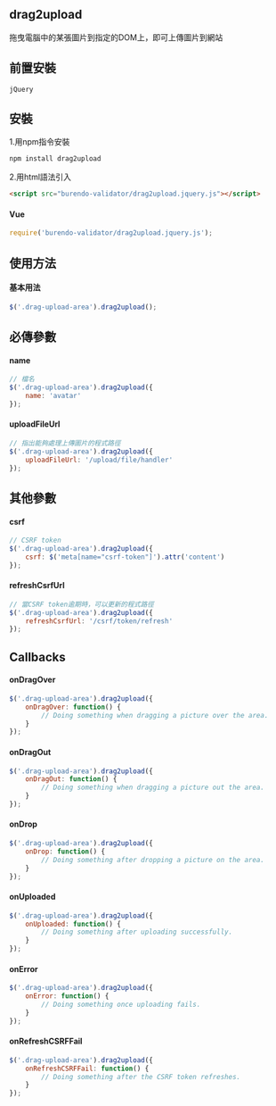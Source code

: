 ## drag2upload
拖曳電腦中的某張圖片到指定的DOM上，即可上傳圖片到網站
## 前置安裝
    jQuery
## 安裝
1.用npm指令安裝
```sh
npm install drag2upload
```
2.用html語法引入
```html
<script src="burendo-validator/drag2upload.jquery.js"></script>
```
#### Vue
```javascript
require('burendo-validator/drag2upload.jquery.js');
```
## 使用方法
#### 基本用法
```javascript
$('.drag-upload-area').drag2upload();
```
## 必傳參數
#### name
```javascript
// 檔名
$('.drag-upload-area').drag2upload({
    name: 'avatar'
});
```
#### uploadFileUrl
```javascript
// 指出能夠處理上傳圖片的程式路徑
$('.drag-upload-area').drag2upload({
    uploadFileUrl: '/upload/file/handler'
});
```

## 其他參數
#### csrf
```javascript
// CSRF token
$('.drag-upload-area').drag2upload({
    csrf: $('meta[name="csrf-token"]').attr('content')
});
```
#### refreshCsrfUrl
```javascript
// 當CSRF token逾期時，可以更新的程式路徑
$('.drag-upload-area').drag2upload({
    refreshCsrfUrl: '/csrf/token/refresh'
});
```

## Callbacks
#### onDragOver
```javascript
$('.drag-upload-area').drag2upload({
    onDragOver: function() {
        // Doing something when dragging a picture over the area.
    }
});
```

#### onDragOut
```javascript
$('.drag-upload-area').drag2upload({
    onDragOut: function() {
        // Doing something when dragging a picture out the area.
    }
});
```

#### onDrop
```javascript
$('.drag-upload-area').drag2upload({
    onDrop: function() {
        // Doing something after dropping a picture on the area.
    }
});
```

#### onUploaded
```javascript
$('.drag-upload-area').drag2upload({
    onUploaded: function() {
        // Doing something after uploading successfully.
    }
});
```

#### onError
```javascript
$('.drag-upload-area').drag2upload({
    onError: function() {
        // Doing something once uploading fails.
    }
});
```

#### onRefreshCSRFFail
```javascript
$('.drag-upload-area').drag2upload({
    onRefreshCSRFFail: function() {
        // Doing something after the CSRF token refreshes.
    }
});
```
